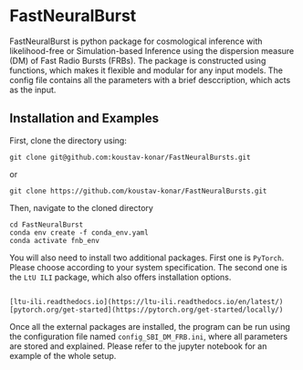 # FastNeuralBurst
FastNeuralBurst is python package for cosmological inference with likelihood-free or Simulation-based Inference using the dispersion measure (DM) of Fast Radio Bursts (FRBs). The package is constructed using functions, which makes it flexible and modular for any input models. The config file contains all the parameters with a brief desccription, which acts as the input.

## Installation and Examples
First, clone the directory using:
```shell
git clone git@github.com:koustav-konar/FastNeuralBursts.git
```
or
```shell
git clone https://github.com/koustav-konar/FastNeuralBursts.git
```
Then, navigate to the cloned directory
```shell
cd FastNeuralBurst
conda env create -f conda_env.yaml
conda activate fnb_env
```
You will also need to install two additional packages. First one is ```PyTorch```. Please choose according to your system specification. The second one is the ```LtU ILI``` package, which also offers installation options.
```

[ltu-ili.readthedocs.io](https://ltu-ili.readthedocs.io/en/latest/)
[pytorch.org/get-started](https://pytorch.org/get-started/locally/)
```
Once all the external packages are installed, the program can be run using the configuration file named ``config_SBI_DM_FRB.ini``, where all parameters are stored and explained. Please refer to the jupyter notebook for an example of the whole setup.
